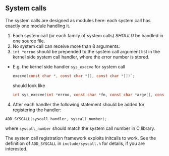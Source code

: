 System calls
-----

The system calls are designed as modules here: each system call has exactly one module handling it.

1. Each system call (or each family of system calls) *SHOULD* be handled in one source file.
2. No system call can receive more than 8 arguments.
3. `int *errno` should be prepended to the system call argument list in the kernel side system call handler,
  where the error number is stored.
  * E.g. the kernel side handler `sys_execve` for system call
  
    ```C
    execve(const char *, const char *[], const char *[])`;
    ```
    
    should look like
    
    ```C
    int sys_execve(int *errno, const char *fn, const char *argv[], const char *envp[]);
    ```
4. After each handler the following statement should be added for registering the handler:

  ```C
  ADD_SYSCALL(syscall_handler, syscall_number);
  ```
  
  where `syscall_number` should match the system call number in C library.
  
The system call registration framework exploits initcalls to work.  See the definition of `ADD_SYSCALL`
in `include/syscall.h` for details, if you are interested.
